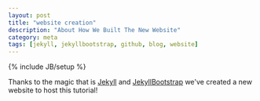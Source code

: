 ```yaml
---
layout: post
title: "website creation"
description: "About How We Built The New Website"
category: meta
tags: [jekyll, jekyllbootstrap, github, blog, website]
---
```

{% include JB/setup %}

Thanks to the magic that is [Jekyll](http://jekyllrb.com/) and [JekyllBootstrap](http://jekyllbootstrap.com/) we've created a new website to host this tutorial!

